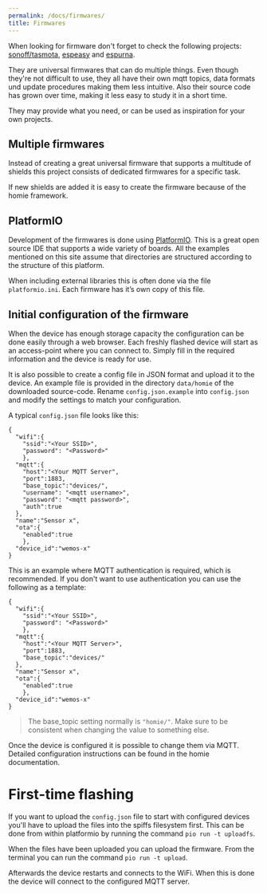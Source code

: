 ```yaml
---
permalink: /docs/firmwares/
title: Firmwares
---
```

When looking for firmware don't forget to check the following projects:
[sonoff/tasmota](https://github.com/arendst/Sonoff-Tasmota/tree/development/sonoff),
[espeasy](https://www.letscontrolit.com/wiki/index.php/ESPEasy) and
[espurna](https://bitbucket.org/xoseperez/espurna).

They are universal firmwares that can do multiple things. Even though they're
not difficult to use, they all have their own mqtt topics, data formats und
update procedures making them less intuitive. Also their source code has grown
over time, making it less easy to study it in a short time.

They may provide what you need, or can be used as inspiration for your own
projects.

Multiple firmwares
------------------
Instead of creating a great universal firmware that supports a multitude of
shields this project consists of dedicated firmwares for a specific task.

If new shields are added it is easy to create the firmware because of the homie
framework.

PlatformIO
----------
Development of the firmwares is done using [PlatformIO](https://platformio.org). This is a great open source IDE that supports a wide variety of boards. All the examples mentioned on this site assume that directories are structured according to the structure of this
platform.

When including external libraries this is often done via the file
`platformio.ini`. Each firmware has it’s own copy of this file.

Initial configuration of the firmware
-------------------------------------
When the device has enough storage capacity the configuration can be done easily
through a web browser. Each freshly flashed device will start as an access-point
where you can connect to. Simply fill in the required information and the device
is ready for use.

It is also possible to create a config file in JSON format and upload it to the
device. An example file is provided in the directory `data/homie` of the
downloaded source-code. Rename `config.json.example` into `config.json` and
modify the settings to match your configuration.

A typical `config.json` file looks like this:

```
{
  "wifi":{
    "ssid":"<Your SSID>",
    "password": "<Password>"
    },
  "mqtt":{
    "host":"<Your MQTT Server",
    "port":1883,
    "base_topic":"devices/",
    "username": "<mqtt username>",
    "password": "<mqtt password>",
    "auth":true
  },
  "name":"Sensor x",
  "ota":{
    "enabled":true
    },
  "device_id":"wemos-x"
}
```

This is an example where MQTT authentication is required, which is recommended.
If you don't want to use authentication you can use the following as a template:

```
{
  "wifi":{
    "ssid":"<Your SSID>",
    "password": "<Password>"
    },
  "mqtt":{
    "host":"<Your MQTT Server>",
    "port":1883,
    "base_topic":"devices/"
  },
  "name":"Sensor x",
  "ota":{
    "enabled":true
    },
  "device_id":"wemos-x"
}
```

>   The base_topic setting normally is `"homie/"`. Make sure to be consistent when changing the value to something else.

Once the device is configured it is possible to change them via MQTT. Detailed
configuration instructions can be found in the homie documentation.

First-time flashing
==================
If you want to upload the `config.json` file to start with configured devices you'll have to upload the files into the spiffs filesystem first. This can be done from within platformio by running the command `pio run -t uploadfs`.

When the files have been uploaded you can upload the firmware. From the terminal you can run the command `pio run -t upload`.

Afterwards the device restarts and connects to the WiFi. When this is done the device will connect to the configured MQTT server.
